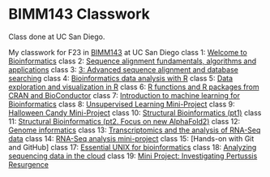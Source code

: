 # BIMM143 Classwork
Class done at UC San Diego.

My classwork for F23 in [BIMM143](https://bioboot.github.io/bimm143_F23/) at UC San Diego
class 1: [Welcome to Bioinformatics](https://github.com/koac2005/BIMM143/blob/main/qmds/LAB1_complete.pdf)
class 2: [Sequence alignment fundamentals, algorithms and applications](https://github.com/koac2005/BIMM143/blob/main/qmds/LAB_2_complete.pdf)
class 3: [3: Advanced sequence alignment and database searching](https://github.com/koac2005/BIMM143/blob/main/qmds/lab3_complete.pdf)
class 4: [Bioinformatics data analysis with R](https://github.com/koac2005/BIMM143/blob/main/qmds/Untitled.pdf)
class 5: [Data exploration and visualization in R](https://github.com/koac2005/BIMM143/blob/main/class05/class5.md)
class 6: [R functions and R packages from CRAN and BioConductor](https://github.com/koac2005/BIMM143/blob/main/class06/Class_6_R-Functions.qmd)
class 7: [Introduction to machine learning for Bioinformatics](https://github.com/koac2005/BIMM143/blob/main/Class_7/Class07.md)
class 8: [Unsupervised Learning Mini-Project](https://github.com/koac2005/BIMM143/blob/main/Class_8/Class8.md)
class 9: [Halloween Candy Mini-Project](https://github.com/koac2005/BIMM143/blob/main/Class-10/Class10.md)
class 10: [Structural Bioinformatics (pt1)](https://github.com/koac2005/BIMM143/blob/main/class_09/class9.md)
class 11: [Structural Bioinformatics (pt2. Focus on new AlphaFold2)](https://github.com/koac2005/BIMM143/blob/main/class11/Class_11.qmd)
class 12: [Genome informatics](https://github.com/koac2005/BIMM143/blob/main/qmds/Lab12.pdf)
class 13: [Transcriptomics and the analysis of RNA-Seq data](https://github.com/koac2005/BIMM143/blob/main/Class_13/Class13.md)
class 14: [RNA-Seq analysis mini-project](https://github.com/koac2005/BIMM143/blob/main/Class_14/Class14.qmd)
class 15: [Hands-on with Git and GitHub]
class 17: [Essential UNIX for bioinformatics](https://github.com/koac2005/BIMM143/blob/main/Class_17/Class17.pdf)
class 18: [Analyzing sequencing data in the cloud](https://github.com/koac2005/BIMM143/blob/main/class18/Class18_EC.md)
class 19: [Mini Project: Investigating Pertussis Resurgence](https://github.com/koac2005/BIMM143/blob/main/Class19/Class%2019.qmd)
